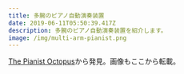 ```yaml
---
title: 多腕のピアノ自動演奏装置
date: 2019-06-11T05:50:39.417Z
description: 多腕のピアノ自動演奏装置を紹介します。
image: /img/multi-arm-pianist.png
---
```

[The Pianist Octopus](https://hackaday.io/project/165729-the-pianist-octopus)から発見。画像もここから転載。
